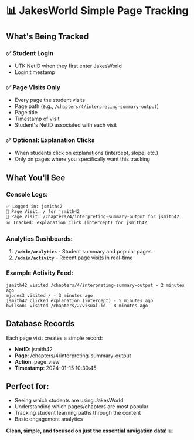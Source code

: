 # 📊 JakesWorld Simple Page Tracking

## What's Being Tracked

### ✅ Student Login
- UTK NetID when they first enter JakesWorld
- Login timestamp

### ✅ Page Visits Only
- Every page the student visits
- Page path (e.g., `/chapters/4/interpreting-summary-output`)
- Page title 
- Timestamp of visit
- Student's NetID associated with each visit

### ✅ Optional: Explanation Clicks
- When students click on explanations (intercept, slope, etc.)
- Only on pages where you specifically want this tracking

## What You'll See

### Console Logs:
```
✅ Logged in: jsmith42
📄 Page Visit: / for jsmith42
📄 Page Visit: /chapters/4/interpreting-summary-output for jsmith42
📊 Tracked: explanation_click (intercept) for jsmith42
```

### Analytics Dashboards:
1. **`/admin/analytics`** - Student summary and popular pages
2. **`/admin/activity`** - Recent page visits in real-time

### Example Activity Feed:
```
jsmith42 visited /chapters/4/interpreting-summary-output - 2 minutes ago
mjones3 visited / - 3 minutes ago  
jsmith42 clicked explanation (intercept) - 5 minutes ago
bwilson1 visited /chapters/2/visual-id - 8 minutes ago
```

## Database Records

Each page visit creates a simple record:
- **NetID**: jsmith42
- **Page**: /chapters/4/interpreting-summary-output  
- **Action**: page_view
- **Timestamp**: 2024-01-15 10:30:45

## Perfect for:
- Seeing which students are using JakesWorld
- Understanding which pages/chapters are most popular
- Tracking student learning paths through the content
- Basic engagement analytics

**Clean, simple, and focused on just the essential navigation data!** 📊
